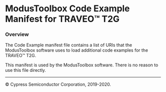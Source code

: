# ModusToolbox Code Example Manifest for TRAVEO™ T2G

### Overview
The Code Example manifest file contains a list of URIs that the ModusToolbox software uses to load additional code examples for the TRAVEO™ T2G.

This manifest is used by the ModusToolbox software. There is no reason to use this file directly.

---
© Cypress Semiconductor Corporation, 2019-2020.

